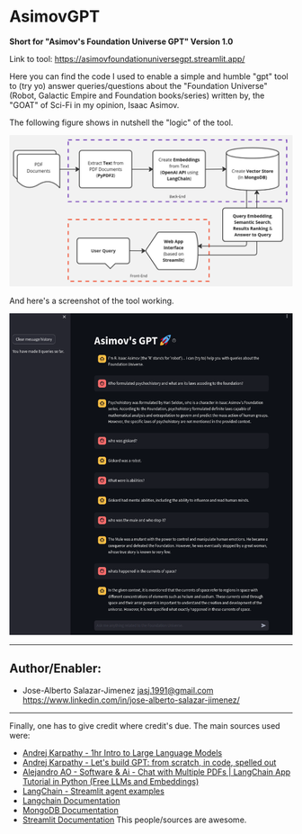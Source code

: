 # AsimovGPT

**Short for "Asimov's Foundation Universe GPT" Version 1.0**

Link to tool: https://asimovfoundationuniversegpt.streamlit.app/

Here you can find the code I used to enable a simple and humble "gpt" tool to (try yo) answer queries/questions about the "Foundation Universe" (Robot, Galactic Empire and Foundation books/series) written by, the "GOAT" of Sci-Fi in my opinion, Isaac Asimov.

The following figure shows in nutshell the "logic" of the tool.

![Tool logic](AsimovGPT.jpg)

And here's a screenshot of the tool working.

![Screenshot of tool working](Tool_Screenshot.png)

---

## Author/Enabler:
- Jose-Alberto Salazar-Jimenez <jasj.1991@gmail.com> <https://www.linkedin.com/in/jose-alberto-salazar-jimenez/>

---

Finally, one has to give credit where credit's due. The main sources used were:
- [Andrej Karpathy - 1hr Intro to Large Language Models](https://www.youtube.com/watch?v=zjkBMFhNj_g&ab_channel=AndrejKarpathy)
- [Andrej Karpathy - Let's build GPT: from scratch, in code, spelled out](https://www.youtube.com/watch?v=kCc8FmEb1nY&t=35s&ab_channel=AndrejKarpathy)
- [Alejandro AO - Software & Ai - Chat with Multiple PDFs | LangChain App Tutorial in Python (Free LLMs and Embeddings)](https://www.youtube.com/watch?v=dXxQ0LR-3Hg&ab_channel=AlejandroAO-Software%26Ai)
- [LangChain - Streamlit agent examples](https://github.com/langchain-ai/streamlit-agent/tree/main)
- [Langchain Documentation](https://python.langchain.com/docs/get_started/introduction)
- [MongoDB Documentation](https://www.mongodb.com/docs/)
- [Streamlit Documentation](https://docs.streamlit.io/get-started)
This people/sources are awesome.

